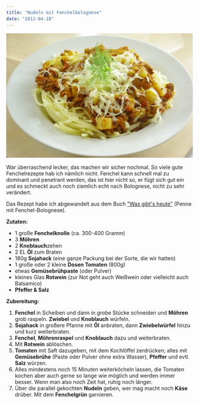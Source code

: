```yaml
---
title: "Nudeln mit Fenchelbolognese"
date: "2012-04-18"
---
```


[![](images/imgp8787.jpg "Fenchelbolognese")](http://apfeleimer.wordpress.com/2012/04/18/fenchelbolognese/imgp8787/)

War überraschend lecker, das machen wir sicher nochmal. So viele gute Fenchelrezepte hab ich nämlich nicht. Fenchel kann schnell mal zu dominant und penetrant werden, das ist hier nicht so, er fügt sich gut ein und es schmeckt auch noch ziemlich echt nach Bolognese, nicht zu sehr verändert.

Das Rezept habe ich abgewandelt aus dem Buch ["Was gibt's heute"](http://www.amazon.de/Was-gibt%C2%B4s-heute-Rezepte-Familienk%C3%BCche/dp/3833810459) (Penne mit Fenchel-Bolognese).

**Zutaten:**

- 1 große **Fenchelknolle** (ca. 300-400 Gramm)
- 3 **Möhren**
- 2 **Knoblauch**zehen
- 2 EL **Öl** zum Braten
- 180g **Sojahack** (eine ganze Packung bei der Sorte, die wir hatten)
- 1 große oder 2 kleine **Dosen Tomaten** (800g)
- etwas **Gemüsebrühpaste** (oder Pulver)
- kleines Glas **Rotwein** (zur Not geht auch Weißwein oder vielleicht auch Balsamico)
- **Pfeffer & Salz**

**Zubereitung:**

1. **Fenchel** in Scheiben und dann in grobe Stücke schneiden und **Möhren** grob raspeln. **Zwiebel** und **Knoblauch** würfeln.
2. **Sojahack** in großere Pfanne mit **Öl** anbraten, dann **Zwiebelwürfel** hinzu und kurz weiterbraten.
3. **Fenchel**, **Möhrenraspel** und **Knoblauch** dazu und weiterbraten.
4. Mit **Rotwein** ablöschen.
5. **Tomaten** mit Saft dazugeben, mit dem Kochlöffel zerdrücken; alles mit **Gemüsebrühe** (Paste oder Pulver ohne extra Wasser), **Pfeffer** und evtl. **Salz** würzen.
6. Alles mindestens noch 15 Minuten weiterköcheln lassen, die Tomaten kochen aber auch gerne so lange wie möglich und werden immer besser. Wenn man also noch Zeit hat, ruhig noch länger.
7. Über die parallel gekochten **Nudeln** geben, wer mag macht noch **Käse** drüber. Mit dem **Fenchelgrün** garnieren.
